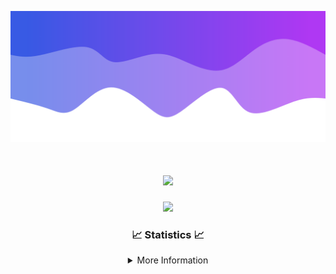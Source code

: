 ![Header](./IMG_4001.png)
<div align="center">

<h1 align="center">
  <a href="https://git.io/typing-svg">
    <img src="https://readme-typing-svg.herokuapp.com/?lines=Welcome+to+my+profile!+👋;JavaScript+developer.;&center=true&size=25">
  </a>
</h1>

<p align="center">
  <img src="https://lanyard.cnrad.dev/api/624702585596805130" />
</p>

### 📈 Statistics 📈
<details>
    <summary>More Information</summary>
    <br/>

<!--START_SECTION:waka-->
![Code Time](http://img.shields.io/badge/Code%20Time-13%20hrs%2052%20mins-blue)

![Profile Views](http://img.shields.io/badge/Profile%20Views-14-blue)

**🐱 My GitHub Data** 

> 📦 1.4 kB Used in GitHub's Storage 
 > 
> 🏆 24 Contributions in the Year 2023
 > 
> 🚫 Not Opted to Hire
 > 
> 📜 5 Public Repositories 
 > 
> 🔑 1 Private Repositories 
 > 
**I'm an Early 🐤** 

```text
🌞 Morning                90 commits          ██████░░░░░░░░░░░░░░░░░░░   22.06 % 
🌆 Daytime                149 commits         █████████░░░░░░░░░░░░░░░░   36.52 % 
🌃 Evening                143 commits         █████████░░░░░░░░░░░░░░░░   35.05 % 
🌙 Night                  26 commits          ██░░░░░░░░░░░░░░░░░░░░░░░   06.37 % 
```
📅 **I'm Most Productive on Thursday** 

```text
Monday                   64 commits          ████░░░░░░░░░░░░░░░░░░░░░   15.69 % 
Tuesday                  42 commits          ███░░░░░░░░░░░░░░░░░░░░░░   10.29 % 
Wednesday                62 commits          ████░░░░░░░░░░░░░░░░░░░░░   15.20 % 
Thursday                 102 commits         ██████░░░░░░░░░░░░░░░░░░░   25.00 % 
Friday                   49 commits          ███░░░░░░░░░░░░░░░░░░░░░░   12.01 % 
Saturday                 47 commits          ███░░░░░░░░░░░░░░░░░░░░░░   11.52 % 
Sunday                   42 commits          ███░░░░░░░░░░░░░░░░░░░░░░   10.29 % 
```


📊 **This Week I Spent My Time On** 

```text
🕑︎ Time Zone: America/New_York

💬 Programming Languages: 
No Activity Tracked This Week

🔥 Editors: 
No Activity Tracked This Week

🐱‍💻 Projects: 
No Activity Tracked This Week

💻 Operating System: 
No Activity Tracked This Week
```

**I Mostly Code in Java** 

```text
Java                     16 repos            █████████████████████░░░░   84.21 % 
JavaScript               2 repos             ███░░░░░░░░░░░░░░░░░░░░░░   10.53 % 
C++                      1 repo              █░░░░░░░░░░░░░░░░░░░░░░░░   05.26 % 
```



**Timeline**

![Lines of Code chart](https://raw.githubusercontent.com/DevDipin/DevDipin/main/assets/bar_graph.png)


 Last Updated on 08/12/2023 07:09:26 UTC
<!--END_SECTION:waka-->

![Footer](./IMG_4002.png)